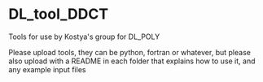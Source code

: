 # DL_tool_DDCT
Tools for use by Kostya's group for DL_POLY

Please upload tools, they can be python, fortran or whatever, but please also upload with a README in each folder that explains how to use it, and any example input files
